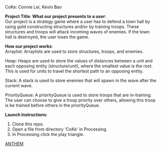 CoKe: Connie Lei, Kevin Bao

<b>Project Title</b>:
<b>What our project presents to a user</b>:<br>
Our project is a strategy game where a user has to defend a town hall by using
gold constructing structures and/or by training troops. These structures and
troops will attack incoming waves of enemies. If the town hall is destroyed,
the user loses the game.

<b>How our project works</b>:<br>
Arraylist: Arraylists are used to store structures, troops, and enemies.

Heap: Heaps are used to store the values of distances between a unit and each
opposing entity (structure/unit), where the smallest value is the root. This is
used for units to travel the shortest path to an opposing entity.

Stack: A stack is used to store enemies that will spawn in the wave after the
current wave.

PriorityQueue: A priorityQueue is used to store troops that are in-training. The
user can choose to give a troop priority over others, allowing this troop is be
trained before others in the priorityQueue.

<b>Launch Instructions</b>:<br>
1. Clone this repo.
2. Open a file from directory 'CoKe' in Processing.
3. In Processing click the play triangle.

[ANTHEM](https://www.youtube.com/watch?v=9DwzBICPhdM)
